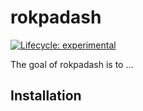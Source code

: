 
<!-- README.md is generated from README.Rmd. Please edit that file -->

# rokpadash

<!-- badges: start -->

[![Lifecycle:
experimental](https://img.shields.io/badge/lifecycle-experimental-orange.svg)](https://lifecycle.r-lib.org/articles/stages.html#experimental)
<!-- badges: end -->

The goal of rokpadash is to …

## Installation
